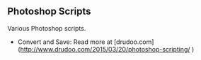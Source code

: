 ## Photoshop Scripts

Various Photoshop scripts.

- Convert and Save: Read more at [drudoo.com](http://www.drudoo.com/2015/03/20/photoshop-scripting/ ‎)